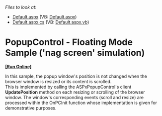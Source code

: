 <!-- default file list -->
*Files to look at*:

* [Default.aspx](./CS/WebSite/Default.aspx) (VB: [Default.aspx](./VB/WebSite/Default.aspx))
* [Default.aspx.cs](./CS/WebSite/Default.aspx.cs) (VB: [Default.aspx.vb](./VB/WebSite/Default.aspx.vb))
<!-- default file list end -->
# PopupControl - Floating Mode Sample ('nag screen' simulation)
<!-- run online -->
**[[Run Online]](https://codecentral.devexpress.com/e163/)**
<!-- run online end -->


<p>In this sample, the popup window's position is not changed when the browser window is resized or its content is scrolled.<br />
This is implemented by calling the ASPxPopupControl's client <strong>UpdatePosition</strong> method on each resizing or scrolling of the browser window. The window's corresponding events (scroll and resize) are processed within the OnPCInit function whose implementation is given for demonstrative purposes.</p>

<br/>


